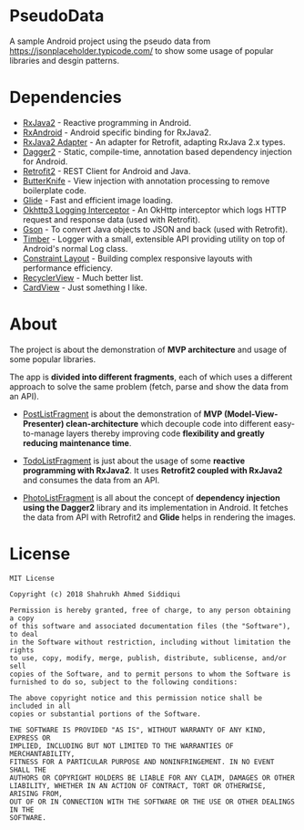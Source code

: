 # PseudoData
A sample Android project using the pseudo data from https://jsonplaceholder.typicode.com/ to show some usage of popular libraries and desgin patterns.

# Dependencies
- [RxJava2](https://github.com/ReactiveX/RxJava) - Reactive programming in Android.
- [RxAndroid](https://github.com/ReactiveX/RxAndroid) - Android specific binding for RxJava2.
- [RxJava2 Adapter](https://github.com/square/retrofit/tree/master/retrofit-adapters/rxjava2) - An adapter for Retrofit, adapting RxJava 2.x types.
- [Dagger2](https://google.github.io/dagger/) - Static, compile-time, annotation based dependency injection for Android.
- [Retrofit2](http://square.github.io/retrofit/) - REST Client for Android and Java.
- [ButterKnife](http://jakewharton.github.io/butterknife/) - View injection with annotation processing to remove boilerplate code.
- [Glide](https://bumptech.github.io/glide/) -  Fast and efficient image loading.
- [Okhttp3 Logging Interceptor](https://github.com/square/okhttp/tree/master/okhttp-logging-interceptor) - An OkHttp interceptor which logs HTTP request and response data (used with Retrofit).
- [Gson](https://github.com/google/gson) - To convert Java objects to JSON and back (used with Retrofit).
- [Timber](https://github.com/JakeWharton/timber) - Logger with a small, extensible API providing utility on top of Android's normal Log class.
- [Constraint Layout](https://developer.android.com/reference/android/support/constraint/ConstraintLayout) - Building complex responsive layouts with performance efficiency.
- [RecyclerView](https://developer.android.com/reference/android/support/v7/widget/RecyclerView.html) - Much better list.
- [CardView](https://developer.android.com/reference/android/support/v7/widget/CardView.html) - Just something I like.


# About
The project is about the demonstration of **MVP architecture** and usage of some popular libraries.

The app is **divided into different fragments**, each of which uses a different approach to solve the same problem (fetch, parse and show the data from an API).

- [PostListFragment](https://github.com/shahrukhamd/PseudoData/blob/master/app/src/main/java/com/sasiddiqui/pseudodata/presentation/ui/fragment/PostListFragment.java) is about the demonstration of **MVP (Model-View-Presenter) clean-architecture** which decouple code into different easy-to-manage layers thereby improving code **flexibility and greatly reducing maintenance time**.

- [TodoListFragment](https://github.com/shahrukhamd/PseudoData/blob/master/app/src/main/java/com/sasiddiqui/pseudodata/presentation/ui/fragment/TodoListFragment.java) is just about the usage of some **reactive programming with RxJava2**. It uses **Retrofit2 coupled with RxJava2** and consumes the data from an API.

- [PhotoListFragment](https://github.com/shahrukhamd/PseudoData/blob/master/app/src/main/java/com/sasiddiqui/pseudodata/presentation/ui/fragment/PhotoListFragment.java) is all about the concept of **dependency injection using the Dagger2** library and its implementation in Android. It fetches the data from API with Retrofit2 and **Glide** helps in rendering the images.

# License

    MIT License

    Copyright (c) 2018 Shahrukh Ahmed Siddiqui

    Permission is hereby granted, free of charge, to any person obtaining a copy
    of this software and associated documentation files (the "Software"), to deal
    in the Software without restriction, including without limitation the rights
    to use, copy, modify, merge, publish, distribute, sublicense, and/or sell
    copies of the Software, and to permit persons to whom the Software is
    furnished to do so, subject to the following conditions:

    The above copyright notice and this permission notice shall be included in all
    copies or substantial portions of the Software.

    THE SOFTWARE IS PROVIDED "AS IS", WITHOUT WARRANTY OF ANY KIND, EXPRESS OR
    IMPLIED, INCLUDING BUT NOT LIMITED TO THE WARRANTIES OF MERCHANTABILITY,
    FITNESS FOR A PARTICULAR PURPOSE AND NONINFRINGEMENT. IN NO EVENT SHALL THE
    AUTHORS OR COPYRIGHT HOLDERS BE LIABLE FOR ANY CLAIM, DAMAGES OR OTHER
    LIABILITY, WHETHER IN AN ACTION OF CONTRACT, TORT OR OTHERWISE, ARISING FROM,
    OUT OF OR IN CONNECTION WITH THE SOFTWARE OR THE USE OR OTHER DEALINGS IN THE
    SOFTWARE.

